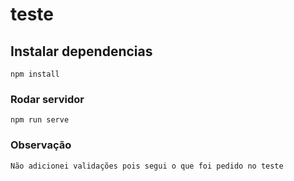 # teste

## Instalar dependencias
```
npm install
```

### Rodar servidor
```
npm run serve
```
### Observação

```
Não adicionei validações pois segui o que foi pedido no teste
```